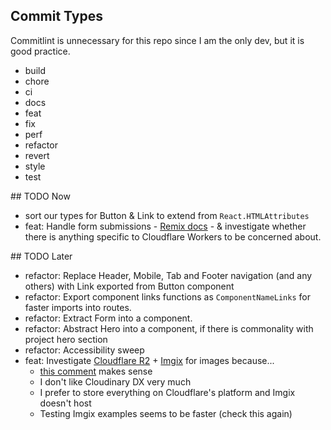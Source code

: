 ## Commit Types

Commitlint is unnecessary for this repo since I am the only dev, but it is good practice.

- build
- chore
- ci
- docs
- feat
- fix
- perf
- refactor
- revert
- style
- test

## TODO Now

- sort our types for Button & Link to extend from `React.HTMLAttributes`
- feat: Handle form submissions - [Remix docs](https://remix.run/docs/en/v1/guides/data-writes) - & investigate whether there is anything specific to Cloudflare Workers to be concerned about.

## TODO Later

- refactor: Replace Header, Mobile, Tab and Footer navigation (and any others) with Link exported from Button component
- refactor: Export component links functions as `ComponentNameLinks` for faster imports into routes.
- refactor: Extract Form into a component.
- refactor: Abstract Hero into a component, if there is commonality with project hero section
- refactor: Accessibility sweep
- feat: Investigate [Cloudflare R2](https://blog.cloudflare.com/r2-open-beta/) + [Imgix](https://imgix.com/) for images because...
  - [this comment](https://github.com/remix-run/remix/discussions/2905#discussioncomment-2686431) makes sense
  - I don't like Cloudinary DX very much
  - I prefer to store everything on Cloudflare's platform and Imgix doesn't host
  - Testing Imgix examples seems to be faster (check this again)
